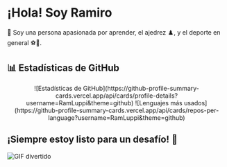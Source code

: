 # ¡Hola! Soy Ramiro

👋 Soy una persona apasionada por aprender, el ajedrez ♟️, y el deporte en general ⚽🏀.

## 📊 Estadísticas de GitHub
<div align="center" style="display: flex;">
  ![Estadísticas de GitHub](https://github-profile-summary-cards.vercel.app/api/cards/profile-details?username=RamLuppi&theme=github)
  ![Lenguajes más usados](https://github-profile-summary-cards.vercel.app/api/cards/repos-per-language?username=RamLuppi&theme=github)
</div>

## ¡Siempre estoy listo para un desafío! 🚚
![GIF divertido](https://media.tenor.com/9AhA9h8JP6oAAAAM/cat-chess.gif)

